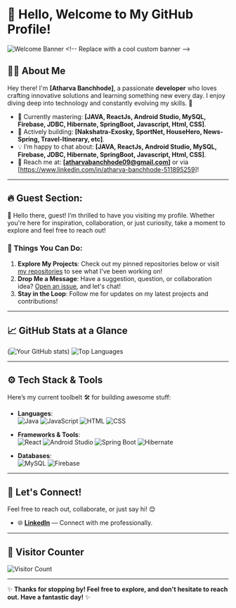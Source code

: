 # 👋 Hello, Welcome to My GitHub Profile! 

![Welcome Banner]([https://example.com/banner.png](https://www.google.com/url?sa=i&url=https%3A%2F%2Fwww.bhmpics.com%2Fanime-stars.html&psig=AOvVaw06n6deaJRMNh3X7hxffRy1&ust=1729522930838000&source=images&cd=vfe&opi=89978449&ved=0CBQQjRxqFwoTCJjc4pmdnYkDFQAAAAAdAAAAABBQ)) <!-- Replace with a cool custom banner -->

## 👨‍💻 About Me

Hey there! I'm **[Atharva Banchhode]**, a passionate **developer** who loves crafting innovative solutions and learning something new every day. I enjoy diving deep into technology and constantly evolving my skills. 🚀

- 🌱 Currently mastering: **[JAVA, ReactJs, Android Studio, MySQL, Firebase, JDBC, Hibernate, SpringBoot, Javascript, Html, CSS]**.
- 🔭 Actively building: **[Nakshatra-Exosky, SportNet, HouseHero, News-Spring, Travel-Itinerary, etc]**.
- 💡 I’m happy to chat about: **[JAVA, ReactJs, Android Studio, MySQL, Firebase, JDBC, Hibernate, SpringBoot, Javascript, Html, CSS]**.
- 📧 Reach me at: **[atharvabanchhode09@gmail.com]** or via [https://www.linkedin.com/in/atharva-banchhode-511895259]!

---

## 🔥 Guest Section: 
👋 Hello there, guest! I’m thrilled to have you visiting my profile. Whether you're here for inspiration, collaboration, or just curiosity, take a moment to explore and feel free to reach out!

### 🌟 Things You Can Do:
1. **Explore My Projects**: Check out my pinned repositories below or visit [my repositories](https://github.com/Atharvalearner) to see what I've been working on!
2. **Drop Me a Message**: Have a suggestion, question, or collaboration idea? [Open an issue]([https://github.com/username/repo/issues](https://www.linkedin.com/in/atharva-banchhode-511895259)), and let's chat!
3. **Stay in the Loop**: Follow me for updates on my latest projects and contributions!

---

## 📈 GitHub Stats at a Glance

(![Your GitHub stats](https://github-readme-stats.vercel.app/api?username=Atharvalearner&show_icons=true&theme=dark))
![Top Languages](https://github-readme-stats.vercel.app/api/top-langs/?username=Atharvalearner&layout=compact&theme=tokyonight)

---

## ⚙️ Tech Stack & Tools

Here’s my current toolbelt 🛠️ for building awesome stuff:
- **Languages**:  
  ![Java](https://img.shields.io/badge/-Java-red?style=flat-square&logo=java&logoColor=white) 
  ![JavaScript](https://img.shields.io/badge/-JavaScript-yellow?style=flat-square&logo=javascript&logoColor=white) 
  ![HTML](https://img.shields.io/badge/-HTML-orange?style=flat-square&logo=html5&logoColor=white) 
  ![CSS](https://img.shields.io/badge/-CSS-blue?style=flat-square&logo=css3&logoColor=white)

- **Frameworks & Tools**:  
  ![React](https://img.shields.io/badge/-React-blue?style=flat-square&logo=react&logoColor=white) 
  ![Android Studio](https://img.shields.io/badge/-Android%20Studio-3DDC84?style=flat-square&logo=androidstudio&logoColor=white) 
  ![Spring Boot](https://img.shields.io/badge/-Spring%20Boot-brightgreen?style=flat-square&logo=spring&logoColor=white) 
  ![Hibernate](https://img.shields.io/badge/-Hibernate-59666C?style=flat-square&logo=hibernate&logoColor=white)

- **Databases**:  
  ![MySQL](https://img.shields.io/badge/-MySQL-blue?style=flat-square&logo=mysql&logoColor=white) 
  ![Firebase](https://img.shields.io/badge/-Firebase-FFCA28?style=flat-square&logo=firebase&logoColor=white)

---

## 🤝 Let's Connect!

Feel free to reach out, collaborate, or just say hi! 😊
- 🌐 **[LinkedIn]([https://www.linkedin.com/in/your-profile](https://www.linkedin.com/in/atharva-banchhode-511895259))** — Connect with me professionally.
---

## 👀 Visitor Counter

![Visitor Count](https://komarev.com/ghpvc/?username=yourusername&color=blue&style=for-the-badge)

---

✨ **Thanks for stopping by! Feel free to explore, and don't hesitate to reach out. Have a fantastic day!** ✨
